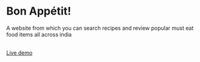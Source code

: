 # Bon Appétit!

<p>A website from which you can search recipes and review popular must eat food items all across india</p> <br/>
<a href="https://pure-badlands-95001.herokuapp.com/">Live demo </a>
